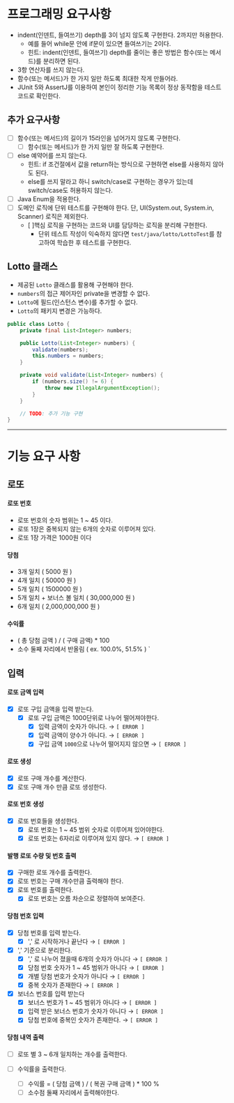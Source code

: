 # 프로그래밍 요구사항
- indent(인덴트, 들여쓰기) depth를 3이 넘지 않도록 구현한다. 2까지만 허용한다.
    - 예를 들어 while문 안에 if문이 있으면 들여쓰기는 2이다.
    - 힌트: indent(인덴트, 들여쓰기) depth를 줄이는 좋은 방법은 함수(또는 메서드)를 분리하면 된다.
- 3항 연산자를 쓰지 않는다.
- 함수(또는 메서드)가 한 가지 일만 하도록 최대한 작게 만들어라.
- JUnit 5와 AssertJ를 이용하여 본인이 정리한 기능 목록이 정상 동작함을 테스트 코드로 확인한다.

## 추가 요구사항
- [ ] 함수(또는 메서드)의 길이가 15라인을 넘어가지 않도록 구현한다.
    - [ ] 함수(또는 메서드)가 한 가지 일만 잘 하도록 구현한다.
- [ ] else 예약어를 쓰지 않는다.
    - 힌트: if 조건절에서 값을 return하는 방식으로 구현하면 else를 사용하지 않아도 된다.
    - else를 쓰지 말라고 하니 switch/case로 구현하는 경우가 있는데 switch/case도 허용하지 않는다.
- [ ] Java Enum을 적용한다.
- [ ] 도메인 로직에 단위 테스트를 구현해야 한다. 단, UI(System.out, System.in, Scanner) 로직은 제외한다.
  - [ ]핵심 로직을 구현하는 코드와 UI를 담당하는 로직을 분리해 구현한다.
    - 단위 테스트 작성이 익숙하지 않다면 `test/java/lotto/LottoTest`를 참고하여 학습한 후 테스트를 구현한다.

## Lotto 클래스

- 제공된 `Lotto` 클래스를 활용해 구현해야 한다.
- `numbers`의 접근 제어자인 private을 변경할 수 없다.
- `Lotto`에 필드(인스턴스 변수)를 추가할 수 없다.
- `Lotto`의 패키지 변경은 가능하다.

```java
public class Lotto {
    private final List<Integer> numbers;

    public Lotto(List<Integer> numbers) {
        validate(numbers);
        this.numbers = numbers;
    }

    private void validate(List<Integer> numbers) {
        if (numbers.size() != 6) {
            throw new IllegalArgumentException();
        }
    }

    // TODO: 추가 기능 구현
}
```

---

# 기능 요구 사항

## 로또
#### 로또 번호
- 로또 번호의 숫자 범위는 1 ~ 45 이다.
- 로또 1장은 중복되지 않는 6개의 숫자로 이루어져 있다.
- 로또 1장 가격은 1000원 이다

#### 당첨
- 3개 일치 ( 5000 원 )
- 4개 일치 ( 50000 원 )
- 5개 일치 ( 1500000 원 )
- 5개 일치 + 보너스 볼 일치 ( 30,000,000 원 )
- 6개 일치 ( 2,000,000,000 원 )

#### 수익률
- ( 총 당첨 금액 )  /  ( 구매 금액) * 100
- 소수 둘째 자리에서 반올림 ( ex. 100.0%, 51.5% )
  `
## 입력
#### 로또 금액 입력
- [x] 로또 구입 금액을 입력 받는다.
    - [x] 로또 구입 금액은 1000단위로 나누어 떨어져야한다.
        - [x] 입력 금액이 숫자가 아니다. → `[ ERROR ]`
        - [x] 입력 금액이 양수가 아니다. → `[ ERROR ]`
        - [x] 구입 금액 `1000`으로 나누어 떨어지지 않으면 → `[ ERROR ]`

#### 로또 생성
- [x] 로또 구매 개수를 계산한다.
- [x] 로또 구매 개수 만큼 로또 생성한다.

#### 로또 번호 생성
- [x] 로또 번호들을 생성한다.
    - [x] 로또 번호는 1 ~ 45 범위 숫자로 이루어져 있어야한다.
    - [x] 로또 번호는 6자리로 이루어져 있지 않다. → `[ ERROR ]`

#### 발행 로또 수량 및 번호 출력
- [x] 구매한 로또 개수를 출력한다.
- [x] 로또 번호는 구매 개수만큼 출력해야 한다.
- [x] 로또 번호를 출력한다.
    - [x] 로또 번호는 오름 차순으로 정렬하여 보여준다.

#### 당첨 번호 입력
- [x] 당첨 번호를 입력 받는다.
    - [x] ',' 로 시작하거나 끝난다 → `[ ERROR ]`

- [x] ',' 기준으로 분리한다.
    - [x] ',' 로 나누어 졌을때 6개의 숫자가 아니다 → `[ ERROR ]`
    - [x] 당첨 번호 숫자가 1 ~ 45 범위가 아니다 → `[ ERROR ]`
    - [x] 개별 당첨 번호가 숫자가 아니다 → `[ ERROR ]`
    - [x] 중복 숫자가 존재한다 → `[ ERROR ]`

- [x] 보너스 번호를 입력 받는다
    - [x] 보너스 번호가 1 ~ 45 범위가 아니다 → `[ ERROR ]`
    - [x] 입력 받은 보너스 번호가 숫자가 아니다 → `[ ERROR ]`
    - [x] 당첨 번호에 중복인 숫자가 존재한다. → `[ ERROR ]`

#### 당첨 내역 출력
- [ ] 로또 별 3 ~ 6개 일치하는 개수를 출력한다.
  
- [ ] 수익률을 출력한다.
  - [ ] 수익률 = ( 당첨 금액 ) / ( 복권 구매 금액 ) * 100 %
  - [ ] 소수점 둘째 자리에서 출력해야한다.